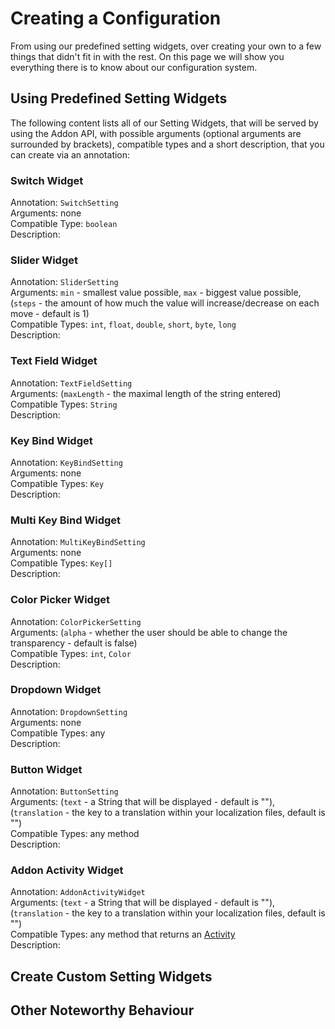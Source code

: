 # Creating a Configuration

From using our predefined setting widgets, over creating your own to a few things that didn't fit in with the rest. On this page we will show you everything there is to know about our configuration system.

## Using Predefined Setting Widgets

The following content lists all of our Setting Widgets, that will be served by using the Addon API, with possible arguments (optional arguments are surrounded by brackets), compatible types and a short description, that you can create via an annotation:

### Switch Widget

Annotation: `SwitchSetting` <br>
Arguments: none <br>
Compatible Type: `boolean` <br>
Description: 

### Slider Widget

Annotation: `SliderSetting` <br>
Arguments: `min` - smallest value possible, `max` - biggest value possible, (`steps` - the amount of how much the value will increase/decrease on each move - default is 1) <br>
Compatible Types: `int`, `float`, `double`, `short`, `byte`, `long` <br>
Description: 

### Text Field Widget

Annotation: `TextFieldSetting` <br>
Arguments: (`maxLength` - the maximal length of the string entered) <br>
Compatible Types: `String` <br>
Description: 

### Key Bind Widget

Annotation: `KeyBindSetting` <br>
Arguments: none <br>
Compatible Types: `Key` <br>
Description: 

### Multi Key Bind Widget

Annotation: `MultiKeyBindSetting` <br>
Arguments: none <br>
Compatible Types: `Key[]` <br>
Description: 

### Color Picker Widget

Annotation: `ColorPickerSetting` <br>
Arguments: (`alpha` - whether the user should be able to change the transparency - default is false) <br>
Compatible Types: `int`, `Color` <br>
Description: 

### Dropdown Widget

Annotation: `DropdownSetting` <br>
Arguments: none <br>
Compatible Types: any <br>
Description: 

### Button Widget

Annotation: `ButtonSetting` <br>
Arguments: (`text` - a String that will be displayed - default is ""), (`translation` - the key to a translation within your localization files, default is "") <br>
Compatible Types: any method <br>
Description: 

### Addon Activity Widget

Annotation: `AddonActivityWidget` <br>
Arguments: (`text` - a String that will be displayed - default is ""), (`translation` - the key to a translation within your localization files, default is "") <br>
Compatible Types: any method that returns an <a href="#FINAL_LINK_HERE">Activity</a> <br>
Description: 


## Create Custom Setting Widgets

## Other Noteworthy Behaviour